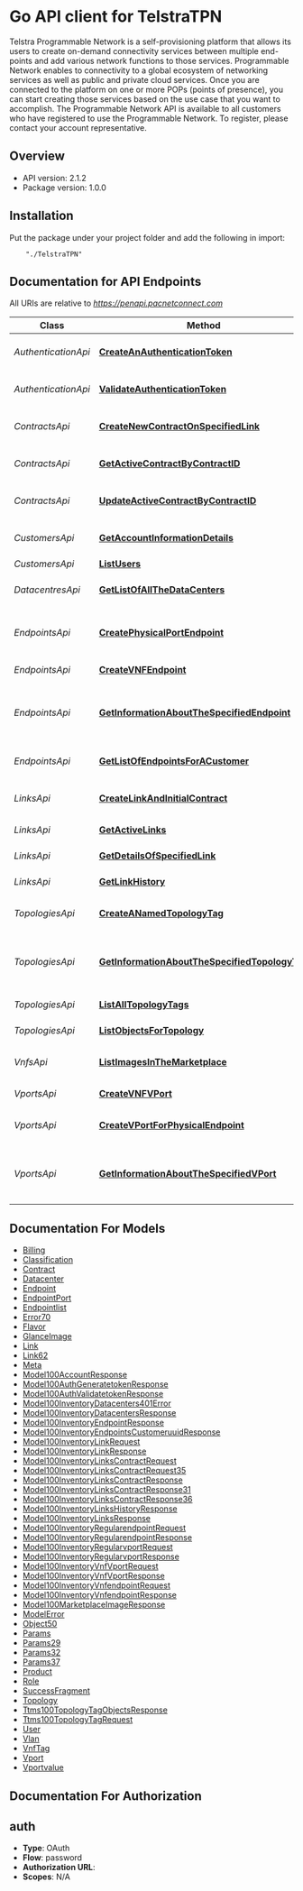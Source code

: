 # Go API client for TelstraTPN

Telstra Programmable Network is a self-provisioning platform that allows its users to create on-demand connectivity services between multiple end-points and add various network functions to those services. Programmable Network enables to connectivity to a global ecosystem of networking services as well as public and private cloud services. Once you are connected to the platform on one or more POPs (points of presence), you can start creating those services based on the use case that you want to accomplish. The Programmable Network API is available to all customers who have registered to use the Programmable Network. To register, please contact your account representative.

## Overview

- API version: 2.1.2
- Package version: 1.0.0

## Installation
Put the package under your project folder and add the following in import:
```
    "./TelstraTPN"
```

## Documentation for API Endpoints

All URIs are relative to *https://penapi.pacnetconnect.com*

Class | Method | HTTP request | Description
------------ | ------------- | ------------- | -------------
*AuthenticationApi* | [**CreateAnAuthenticationToken**](docs/AuthenticationApi.md#createanauthenticationtoken) | **Post** /1.0.0/auth/generatetoken | Create an authentication token
*AuthenticationApi* | [**ValidateAuthenticationToken**](docs/AuthenticationApi.md#validateauthenticationtoken) | **Get** /1.0.0/auth/validatetoken | Validate authentication token
*ContractsApi* | [**CreateNewContractOnSpecifiedLink**](docs/ContractsApi.md#createnewcontractonspecifiedlink) | **Post** /1.0.0/inventory/links/{linkid}/contract | Create new Contract on specified link
*ContractsApi* | [**GetActiveContractByContractID**](docs/ContractsApi.md#getactivecontractbycontractid) | **Get** /1.0.0/inventory/links/{linkid}/contract/{contractid} | Get active Contract by ContractID
*ContractsApi* | [**UpdateActiveContractByContractID**](docs/ContractsApi.md#updateactivecontractbycontractid) | **Put** /1.0.0/inventory/links/{linkid}/contract/{contractid} | Update active Contract by ContractID
*CustomersApi* | [**GetAccountInformationDetails**](docs/CustomersApi.md#getaccountinformationdetails) | **Get** /1.0.0/account/{customeruuid} | Get account information details
*CustomersApi* | [**ListUsers**](docs/CustomersApi.md#listusers) | **Get** /1.0.0/account/{customeruuid}/user | List users
*DatacentresApi* | [**GetListOfAllTheDataCenters**](docs/DatacentresApi.md#getlistofallthedatacenters) | **Get** /1.0.0/inventory/datacenters | Get list of all the data centers
*EndpointsApi* | [**CreatePhysicalPortEndpoint**](docs/EndpointsApi.md#createphysicalportendpoint) | **Post** /1.0.0/inventory/regularendpoint | Create Physical (Port) Endpoint
*EndpointsApi* | [**CreateVNFEndpoint**](docs/EndpointsApi.md#createvnfendpoint) | **Post** /1.0.0/inventory/vnfendpoint | Create VNF Endpoint
*EndpointsApi* | [**GetInformationAboutTheSpecifiedEndpoint**](docs/EndpointsApi.md#getinformationaboutthespecifiedendpoint) | **Get** /1.0.0/inventory/endpoint/{endpointuuid} | Get information about the specified endpoint
*EndpointsApi* | [**GetListOfEndpointsForACustomer**](docs/EndpointsApi.md#getlistofendpointsforacustomer) | **Get** /1.0.0/inventory/endpoints/customeruuid/{customeruuid} | Get list of endpoints for a customer
*LinksApi* | [**CreateLinkAndInitialContract**](docs/LinksApi.md#createlinkandinitialcontract) | **Post** /1.0.0/inventory/link | Create Link and initial Contract
*LinksApi* | [**GetActiveLinks**](docs/LinksApi.md#getactivelinks) | **Get** /1.0.0/inventory/links/customer/{customeruuid} | Get active Links
*LinksApi* | [**GetDetailsOfSpecifiedLink**](docs/LinksApi.md#getdetailsofspecifiedlink) | **Get** /1.0.0/inventory/links/{linkid} | Get details of specified link
*LinksApi* | [**GetLinkHistory**](docs/LinksApi.md#getlinkhistory) | **Get** /1.0.0/inventory/links/history/{linkid} | Get Link history
*TopologiesApi* | [**CreateANamedTopologyTag**](docs/TopologiesApi.md#createanamedtopologytag) | **Post** /ttms/1.0.0/topology_tag | Create a named topology tag
*TopologiesApi* | [**GetInformationAboutTheSpecifiedTopologyTag**](docs/TopologiesApi.md#getinformationaboutthespecifiedtopologytag) | **Get** /ttms/1.0.0/topology_tag/{topotaguuid}/ | Get information about the specified topology tag
*TopologiesApi* | [**ListAllTopologyTags**](docs/TopologiesApi.md#listalltopologytags) | **Get** /ttms/1.0.0/topology_tag | List all topology tags
*TopologiesApi* | [**ListObjectsForTopology**](docs/TopologiesApi.md#listobjectsfortopology) | **Get** /ttms/1.0.0/topology_tag/{topotaguuid}/objects/ | List objects for Topology
*VnfsApi* | [**ListImagesInTheMarketplace**](docs/VnfsApi.md#listimagesinthemarketplace) | **Get** /1.0.0/marketplace/image | List images in the Marketplace
*VportsApi* | [**CreateVNFVPort**](docs/VportsApi.md#createvnfvport) | **Post** /1.0.0/inventory/vnf/vport | Create VNF VPort
*VportsApi* | [**CreateVPortForPhysicalEndpoint**](docs/VportsApi.md#createvportforphysicalendpoint) | **Post** /1.0.0/inventory/regularvport | Create VPort for physical endpoint
*VportsApi* | [**GetInformationAboutTheSpecifiedVPort**](docs/VportsApi.md#getinformationaboutthespecifiedvport) | **Get** /1.0.0/inventory/vport/{vportuuid} | Get information about the specified VPort


## Documentation For Models

 - [Billing](docs/Billing.md)
 - [Classification](docs/Classification.md)
 - [Contract](docs/Contract.md)
 - [Datacenter](docs/Datacenter.md)
 - [Endpoint](docs/Endpoint.md)
 - [EndpointPort](docs/EndpointPort.md)
 - [Endpointlist](docs/Endpointlist.md)
 - [Error70](docs/Error70.md)
 - [Flavor](docs/Flavor.md)
 - [GlanceImage](docs/GlanceImage.md)
 - [Link](docs/Link.md)
 - [Link62](docs/Link62.md)
 - [Meta](docs/Meta.md)
 - [Model100AccountResponse](docs/Model100AccountResponse.md)
 - [Model100AuthGeneratetokenResponse](docs/Model100AuthGeneratetokenResponse.md)
 - [Model100AuthValidatetokenResponse](docs/Model100AuthValidatetokenResponse.md)
 - [Model100InventoryDatacenters401Error](docs/Model100InventoryDatacenters401Error.md)
 - [Model100InventoryDatacentersResponse](docs/Model100InventoryDatacentersResponse.md)
 - [Model100InventoryEndpointResponse](docs/Model100InventoryEndpointResponse.md)
 - [Model100InventoryEndpointsCustomeruuidResponse](docs/Model100InventoryEndpointsCustomeruuidResponse.md)
 - [Model100InventoryLinkRequest](docs/Model100InventoryLinkRequest.md)
 - [Model100InventoryLinkResponse](docs/Model100InventoryLinkResponse.md)
 - [Model100InventoryLinksContractRequest](docs/Model100InventoryLinksContractRequest.md)
 - [Model100InventoryLinksContractRequest35](docs/Model100InventoryLinksContractRequest35.md)
 - [Model100InventoryLinksContractResponse](docs/Model100InventoryLinksContractResponse.md)
 - [Model100InventoryLinksContractResponse31](docs/Model100InventoryLinksContractResponse31.md)
 - [Model100InventoryLinksContractResponse36](docs/Model100InventoryLinksContractResponse36.md)
 - [Model100InventoryLinksHistoryResponse](docs/Model100InventoryLinksHistoryResponse.md)
 - [Model100InventoryLinksResponse](docs/Model100InventoryLinksResponse.md)
 - [Model100InventoryRegularendpointRequest](docs/Model100InventoryRegularendpointRequest.md)
 - [Model100InventoryRegularendpointResponse](docs/Model100InventoryRegularendpointResponse.md)
 - [Model100InventoryRegularvportRequest](docs/Model100InventoryRegularvportRequest.md)
 - [Model100InventoryRegularvportResponse](docs/Model100InventoryRegularvportResponse.md)
 - [Model100InventoryVnfVportRequest](docs/Model100InventoryVnfVportRequest.md)
 - [Model100InventoryVnfVportResponse](docs/Model100InventoryVnfVportResponse.md)
 - [Model100InventoryVnfendpointRequest](docs/Model100InventoryVnfendpointRequest.md)
 - [Model100InventoryVnfendpointResponse](docs/Model100InventoryVnfendpointResponse.md)
 - [Model100MarketplaceImageResponse](docs/Model100MarketplaceImageResponse.md)
 - [ModelError](docs/ModelError.md)
 - [Object50](docs/Object50.md)
 - [Params](docs/Params.md)
 - [Params29](docs/Params29.md)
 - [Params32](docs/Params32.md)
 - [Params37](docs/Params37.md)
 - [Product](docs/Product.md)
 - [Role](docs/Role.md)
 - [SuccessFragment](docs/SuccessFragment.md)
 - [Topology](docs/Topology.md)
 - [Ttms100TopologyTagObjectsResponse](docs/Ttms100TopologyTagObjectsResponse.md)
 - [Ttms100TopologyTagRequest](docs/Ttms100TopologyTagRequest.md)
 - [User](docs/User.md)
 - [Vlan](docs/Vlan.md)
 - [VnfTag](docs/VnfTag.md)
 - [Vport](docs/Vport.md)
 - [Vportvalue](docs/Vportvalue.md)


## Documentation For Authorization


## auth

- **Type**: OAuth
- **Flow**: password
- **Authorization URL**: 
- **Scopes**: N/A

